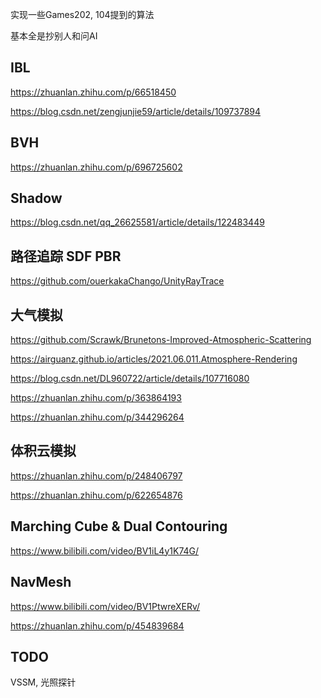 实现一些Games202, 104提到的算法

基本全是抄别人和问AI

## IBL
https://zhuanlan.zhihu.com/p/66518450

https://blog.csdn.net/zengjunjie59/article/details/109737894

## BVH
https://zhuanlan.zhihu.com/p/696725602

## Shadow
https://blog.csdn.net/qq_26625581/article/details/122483449

## 路径追踪 SDF PBR
https://github.com/ouerkakaChango/UnityRayTrace

## 大气模拟
https://github.com/Scrawk/Brunetons-Improved-Atmospheric-Scattering

https://airguanz.github.io/articles/2021.06.011.Atmosphere-Rendering

https://blog.csdn.net/DL960722/article/details/107716080

https://zhuanlan.zhihu.com/p/363864193

https://zhuanlan.zhihu.com/p/344296264

## 体积云模拟
https://zhuanlan.zhihu.com/p/248406797

https://zhuanlan.zhihu.com/p/622654876

## Marching Cube & Dual Contouring
https://www.bilibili.com/video/BV1iL4y1K74G/

## NavMesh
https://www.bilibili.com/video/BV1PtwreXERv/

https://zhuanlan.zhihu.com/p/454839684

## TODO
VSSM, 光照探针
